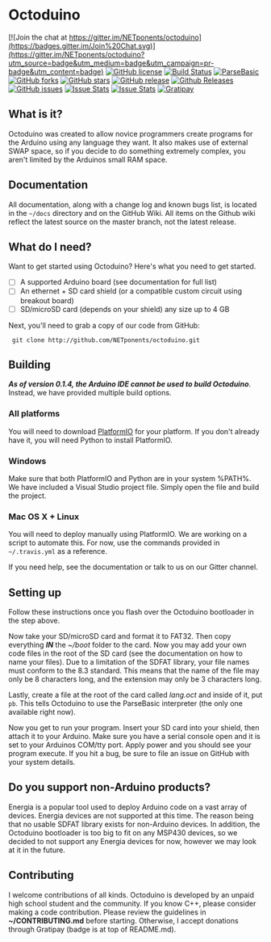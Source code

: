# Octoduino

[![Join the chat at https://gitter.im/NETponents/octoduino](https://badges.gitter.im/Join%20Chat.svg)](https://gitter.im/NETponents/octoduino?utm_source=badge&utm_medium=badge&utm_campaign=pr-badge&utm_content=badge)
[![GitHub license](https://img.shields.io/github/license/NETponents/octoduino.svg)](https://github.com/NETponents/octoduino)
[![Build Status](https://travis-ci.org/NETponents/octoduino.svg?branch=master)](https://travis-ci.org/NETponents/octoduino)
[![ParseBasic](https://img.shields.io/badge/ParseBasic-v0.1.1-blue.svg)](https://github.com/NETponents/ParseBasic)
[![GitHub forks](https://img.shields.io/github/forks/NETponents/octoduino.svg)](https://github.com/NETponents/octoduino)
[![GitHub stars](https://img.shields.io/github/stars/NETponents/octoduino.svg)](https://github.com/NETponents/octoduino)
[![GitHub release](https://img.shields.io/github/release/NETponents/octoduino.svg)](https://github.com/NETponents/octoduino)
[![Github Releases](https://img.shields.io/github/downloads/NETponents/octoduino/latest/total.svg)](https://github.com/NETponents/octoduino/releases)
[![GitHub issues](https://img.shields.io/github/issues/NETponents/octoduino.svg)](https://github.com/NETponents/octoduino)
[![Issue Stats](http://issuestats.com/github/NETponents/octoduino/badge/pr?style=flat)](http://issuestats.com/github/NETponents/octoduino)
[![Issue Stats](http://issuestats.com/github/NETponents/octoduino/badge/issue?style=flat)](http://issuestats.com/github/NETponents/octoduino)
[![Gratipay](https://img.shields.io/gratipay/ARMmaster17.svg)](http://gratipay.com/~ARMmaster17)

## What is it?
Octoduino was created to allow novice programmers create programs for the Arduino using any language they want. It also makes use of external SWAP space, so if you decide to do something extremely complex, you aren't limited by the Arduinos small RAM space.

## Documentation
All documentation, along with a change log and known bugs list, is located in the `~/docs` directory and on the GitHub Wiki. All items on the Github wiki reflect the latest source on the master branch, not the latest release.

## What do I need?
Want to get started using Octoduino? Here's what you need to get started.
- [ ] A supported Arduino board (see documentation for full list)
- [ ] An ethernet + SD card shield (or a compatible custom circuit using breakout board)
- [ ] SD/microSD card (depends on your shield) any size up to 4 GB

Next, you'll need to grab a copy of our code from GitHub:

     git clone http://github.com/NETponents/octoduino.git
 
## Building

***As of version 0.1.4, the Arduino IDE cannot be used to build Octoduino***. Instead, we have provided multiple build options.

### All platforms
You will need to download [PlatformIO](http://github.com/platformio/platformio) for your platform. If you don't already have it, you will need Python to install PlatformIO.

### Windows
Make sure that both PlatformIO and Python are in your system %PATH%. We have included a Visual Studio project file. Simply open the file and build the project.

### Mac OS X + Linux
You will need to deploy manually using PlatformIO. We are working on a script to automate this. For now, use the commands provided in `~/.travis.yml` as a reference.

If you need help, see the documentation or talk to us on our Gitter channel.

## Setting up

Follow these instructions once you flash over the Octoduino bootloader in the step above.

Now take your SD/microSD card and format it to FAT32. Then copy everything ***IN*** the *~/boot* folder to the card. Now you may add your own code files in the root of the SD card (see the documentation on how to name your files). Due to a limitation of the SDFAT library, your file names must conform to the 8.3 standard. This means that the name of the file may only be 8 characters long, and the extension may only be 3 characters long.

Lastly, create a file at the root of the card called *lang.oct* and inside of it, put `pb`. This tells Octoduino to use the ParseBasic interpreter (the only one available right now).

Now you get to run your program. Insert your SD card into your shield, then attach it to your Arduino. Make sure you have a serial console open and it is set to your Arduinos COM/tty port. Apply power and you should see your program execute. If you hit a bug, be sure to file an issue on GitHub with your system details.

## Do you support non-Arduino products?
Energia is a popular tool used to deploy Arduino code on a vast array of devices. Energia devices are not supported at this time. The reason being that no usable SDFAT library exists for non-Arduino devices. In addition, the Octoduino bootloader is too big to fit on any MSP430 devices, so we decided to not support any Energia devices for now, however we may look at it in the future.

## Contributing
I welcome contributions of all kinds. Octoduino is developed by an unpaid high school student and the community. If you know C++, please consider making a code contribution. Please review the guidelines in **~/CONTRIBUTING.md** before starting. Otherwise, I accept donations through Gratipay (badge is at top of README.md).

